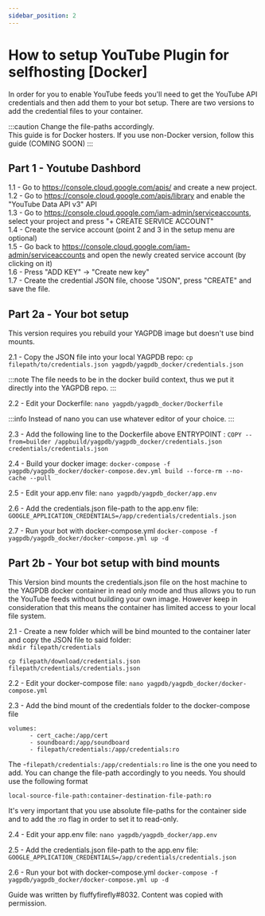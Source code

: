 ```yaml
---
sidebar_position: 2
---
```


# How to setup YouTube Plugin for selfhosting [Docker]

In order for you to enable YouTube feeds you'll need to get the YouTube API credentials and then add them to your bot setup. There are two versions to add the credential files to your container.

:::caution
Change the file-paths accordingly.  
This guide is for Docker hosters. If you use non-Docker version, follow this guide (COMING SOON)
:::

## Part 1 - Youtube Dashbord  
1.1 - Go to https://console.cloud.google.com/apis/ and create a new project.  
1.2 - Go to https://console.cloud.google.com/apis/library and enable the "YouTube Data API v3" API  
1.3 - Go to https://console.cloud.google.com/iam-admin/serviceaccounts, select your project and press "+ CREATE SERVICE ACCOUNT"   
1.4 - Create the service account (point 2 and 3 in the setup menu are optional)  
1.5 - Go back to https://console.cloud.google.com/iam-admin/serviceaccounts and open the newly created service account (by clicking on it)  
1.6 - Press "ADD KEY" -> "Create new key"   
1.7 - Create the credential JSON file, choose "JSON", press "CREATE" and save the file.  

## Part 2a - Your bot setup
This version requires you rebuild your YAGPDB image but doesn't use bind mounts.

2.1 - Copy the JSON file into your local YAGPDB repo: 
```cp filepath/to/credentials.json yagpdb/yagpdb_docker/credentials.json```

:::note
The file needs to be in the docker build context, thus we put it directly into the YAGPDB repo.
:::

2.2 - Edit your Dockerfile:
```nano yagpdb/yagpdb_docker/Dockerfile```

:::info
Instead of nano you can use whatever editor of your choice.
:::

2.3 - Add the following line to the Dockerfile above ENTRYPOINT :
```COPY --from=builder /appbuild/yagpdb/yagpdb_docker/credentials.json credentials/credentials.json```

2.4 - Build your docker image:
```docker-compose -f yagpdb/yagpdb_docker/docker-compose.dev.yml build --force-rm --no-cache --pull```

2.5 - Edit your app.env file:
```nano yagpdb/yagpdb_docker/app.env```

2.6 - Add the credentials.json file-path to the app.env file:
```GOOGLE_APPLICATION_CREDENTIALS=/app/credentials/credentials.json```

2.7 - Run your bot with docker-compose.yml
```docker-compose -f yagpdb/yagpdb_docker/docker-compose.yml up -d```

## Part 2b - Your bot setup with bind mounts

This Version bind mounts the credentials.json file on the host machine to the YAGPDB docker container in read only mode and thus allows you to run the YouTube feeds without building your own image. However keep in consideration that this means the container has limited access to your local file system.

2.1  - Create a new folder which will be bind mounted to the container later and copy the JSON file to said folder:  
```mkdir filepath/credentials```

```cp filepath/download/credentials.json filepath/credentials/credentials.json```


2.2 - Edit your docker-compose file:
```nano yagpdb/yagpdb_docker/docker-compose.yml```

2.3 - Add the bind mount of the credentials folder to the docker-compose file
```    
volumes:
      - cert_cache:/app/cert
      - soundboard:/app/soundboard
      - filepath/credentials:/app/credentials:ro
```

The -```filepath/credentials:/app/credentials:ro``` line is the one you need to add. 
You can change the file-path accordingly to you needs. You should use the following format
 
```local-source-file-path:container-destination-file-path:ro```
 
It's very important that you use absolute file-paths for the container side and to add the :ro flag in order to set it to read-only.

2.4 - Edit your app.env file:
```nano yagpdb/yagpdb_docker/app.env```

2.5 - Add the credentials.json file-path to the app.env file:
```GOOGLE_APPLICATION_CREDENTIALS=/app/credentials/credentials.json```

2.6 - Run your bot with docker-compose.yml
```docker-compose -f yagpdb/yagpdb_docker/docker-compose.yml up -d```


Guide was written by fluffyfirefly#8032. Content was copied with permission.
